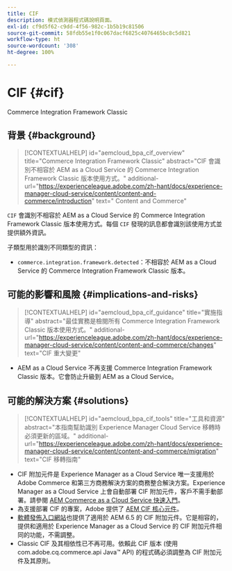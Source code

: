 ```yaml
---
title: CIF
description: 模式偵測器程式碼說明頁面。
exl-id: cf9d5f62-c9dd-4f56-982c-1b5b19c81506
source-git-commit: 58fdb55e1f0c067dacf6825c4076465bc8c5d821
workflow-type: ht
source-wordcount: '308'
ht-degree: 100%

---
```


# CIF {#cif}

Commerce Integration Framework Classic

## 背景 {#background}

>[!CONTEXTUALHELP]
>id="aemcloud_bpa_cif_overview"
>title="Commerce Integration Framework Classic"
>abstract="CIF 會識別不相容於 AEM as a Cloud Service 的 Commerce Integration Framework Classic 版本使用方式。"
>additional-url="https://experienceleague.adobe.com/zh-hant/docs/experience-manager-cloud-service/content/content-and-commerce/introduction" text=" Content and Commerce"

`CIF` 會識別不相容於 AEM as a Cloud Service 的 Commerce Integration Framework Classic 版本使用方式。每個 `CIF` 發現的訊息都會識別該使用方式並提供額外資訊。

子類型用於識別不同類型的資訊：

* `commerce.integration.framework.detected`：不相容於 AEM as a Cloud Service 的 Commerce Integration Framework Classic 版本。


## 可能的影響和風險 {#implications-and-risks}

>[!CONTEXTUALHELP]
>id="aemcloud_bpa_cif_guidance"
>title="實施指導"
>abstract="最佳實務是檢閱所有 Commerce Integration Framework Classic 版本使用方式。"
>additional-url="https://experienceleague.adobe.com/zh-hant/docs/experience-manager-cloud-service/content/content-and-commerce/changes" text="CIF 重大變更"

* AEM as a Cloud Service 不再支援 Commerce Integration Framework Classic 版本。它會防止升級到 AEM as a Cloud Service。

## 可能的解決方案 {#solutions}

>[!CONTEXTUALHELP]
>id="aemcloud_bpa_cif_tools"
>title="工具和資源"
>abstract="本指南幫助識別 Experience Manager Cloud Service 移轉時必須更新的區域。"
>additional-url="https://experienceleague.adobe.com/zh-hant/docs/experience-manager-cloud-service/content/content-and-commerce/migration" text="CIF 移轉指南"

* CIF 附加元件是 Experience Manager as a Cloud Service 唯一支援用於 Adobe Commerce 和第三方商務解決方案的商務整合解決方案。Experience Manager as a Cloud Service 上會自動部署 CIF 附加元件，客戶不需手動部署。請參閱 [AEM Commerce as a Cloud Service 快速入門](https://experienceleague.adobe.com/zh-hant/docs/experience-manager-cloud-service/content/content-and-commerce/storefront/getting-started)。
* 為支援部署 CIF 的專案，Adobe 提供了 [AEM CIF 核心元件](https://github.com/adobe/aem-core-cif-components)。
* [軟體發佈入口網站](https://experience.adobe.com/#/downloads/content/software-distribution/en/aem.html)也提供了適用於 AEM 6.5 的 CIF 附加元件。它是相容的，提供和適用於 Experience Manager as a Cloud Service 的 CIF 附加元件相同的功能，不需調整。
* Classic CIF 及其相依性已不再可用。依賴此 CIF 版本 (使用 com.adobe.cq.commerce.api Java™ API) 的程式碼必須調整為 CIF 附加元件及其原則。

